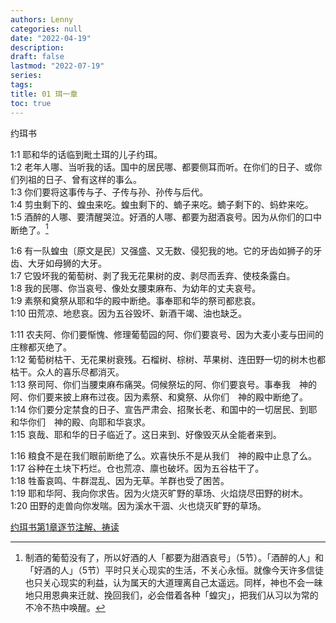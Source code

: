 ```yaml
---
authors: Lenny
categories: null
date: "2022-04-19"
description: 
draft: false
lastmod: "2022-07-19"
series:
tags: 
title: 01 珥一章
toc: true
---
```

约珥书

<!--more-->

1:1 耶和华的话临到毗土珥的儿子约珥。  
1:2 老年人哪、当听我的话。国中的居民哪、都要侧耳而听。在你们的日子、或你们列祖的日子、曾有这样的事么。  
1:3 你们要将这事传与子、子传与孙、孙传与后代。  
1:4 剪虫剩下的、蝗虫来吃。蝗虫剩下的、蝻子来吃。蝻子剩下的、蚂蚱来吃。  
1:5 酒醉的人哪、要清醒哭泣。好酒的人哪、都要为甜酒哀号。因为从你们的口中断绝了。[^1]  
 
1:6 有一队蝗虫〔原文是民〕又强盛、又无数、侵犯我的地。它的牙齿如狮子的牙齿、大牙如母狮的大牙。  
1:7 它毁坏我的葡萄树、剥了我无花果树的皮、剥尽而丢弃、使枝条露白。  
1:8 我的民哪、你当哀号、像处女腰束麻布、为幼年的丈夫哀号。  
1:9 素祭和奠祭从耶和华的殿中断绝。事奉耶和华的祭司都悲哀。  
1:10 田荒凉、地悲哀。因为五谷毁坏、新酒干竭、油也缺乏。  
 
1:11 农夫阿、你们要惭愧、修理葡萄园的阿、你们要哀号、因为大麦小麦与田间的庄稼都灭绝了。  
1:12 葡萄树枯干、无花果树衰残。石榴树、棕树、苹果树、连田野一切的树木也都枯干。众人的喜乐尽都消灭。  
1:13 祭司阿、你们当腰束麻布痛哭。伺候祭坛的阿、你们要哀号。事奉我　神的阿、你们要来披上麻布过夜。因为素祭、和奠祭、从你们　神的殿中断绝了。  
1:14 你们要分定禁食的日子、宣告严肃会、招聚长老、和国中的一切居民、到耶和华你们　神的殿、向耶和华哀求。  
1:15 哀哉、耶和华的日子临近了。这日来到、好像毁灭从全能者来到。  
 
1:16 粮食不是在我们眼前断绝了么。欢喜快乐不是从我们　神的殿中止息了么。  
1:17 谷种在土块下朽烂。仓也荒凉、廪也破坏。因为五谷枯干了。  
1:18 牲畜哀鸣、牛群混乱、因为无草。羊群也受了困苦。  
1:19 耶和华阿、我向你求告。因为火烧灭旷野的草场、火焰烧尽田野的树木。  
1:20 田野的走兽向你发喘。因为溪水干涸、火也烧灭旷野的草场。  


[^1]: 制酒的葡萄没有了，所以好酒的人「都要为甜酒哀号」（5节）。「酒醉的人」和「好酒的人」（5节）平时只关心现实的生活，不关心永恒。就像今天许多信徒也只关心现实的利益，认为属天的大道理离自己太遥远。同样，神也不会一昧地只用恩典来迁就、挽回我们，必会借着各种「蝗灾」，把我们从习以为常的不冷不热中唤醒。  

[约珥书第1章逐节注解、祷读](https://cmcbiblereading.com/2016/09/29/%e7%ba%a6%e7%8f%a5%e4%b9%a6%e7%ac%ac1%e7%ab%a0%e9%80%90%e8%8a%82%e6%b3%a8%e8%a7%a3%e3%80%81%e7%a5%b7%e8%af%bb/)